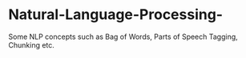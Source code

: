 # Natural-Language-Processing-
Some NLP concepts such as Bag of Words, Parts of Speech Tagging, Chunking etc.
